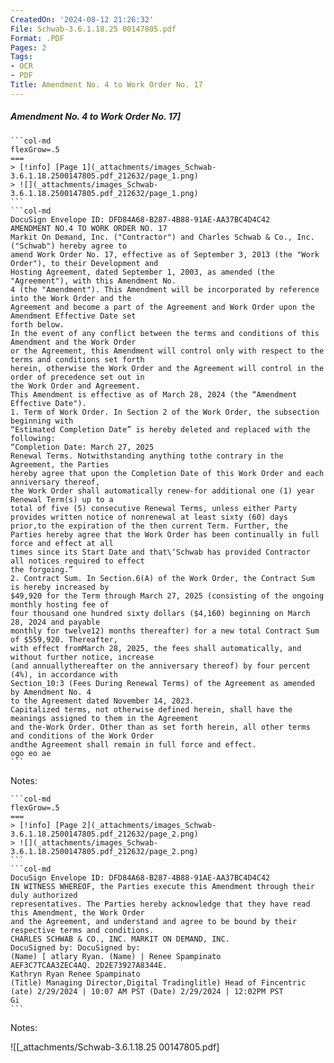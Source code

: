 ```yaml
---
CreatedOn: '2024-08-12 21:26:32'
File: Schwab-3.6.1.18.25 00147805.pdf
Format: .PDF
Pages: 2
Tags:
- OCR
- PDF
Title: Amendment No. 4 to Work Order No. 17
---
```


##### Amendment No. 4 to Work Order No. 17]

  
````col
```col-md
flexGrow=.5
===
> [!info] [Page 1](_attachments/images_Schwab-3.6.1.18.2500147805.pdf_212632/page_1.png)
> ![](_attachments/images_Schwab-3.6.1.18.2500147805.pdf_212632/page_1.png)
```  
```col-md
DocuSign Envelope ID: DFD84A68-B287-4B88-91AE-AA37BC4D4C42  
AMENDMENT NO.4 TO WORK ORDER NO. 17  
Markit On Demand, Inc. ("Contractor") and Charles Schwab & Co., Inc. ("Schwab") hereby agree to
amend Work Order No. 17, effective as of September 3, 2013 (the "Work Order"), to their Development and
Hosting Agreement, dated September 1, 2003, as amended (the "Agreement"), with this Amendment No.
4 (the "Amendment"). This Amendment will be incorporated by reference into the Work Order and the
Agreement and become a part of the Agreement and Work Order upon the Amendment Effective Date set
forth below.  
In the event of any conflict between the terms and conditions of this Amendment and the Work Order
or the Agreement, this Amendment will control only with respect to the terms and conditions set forth
herein, otherwise the Work Order and the Agreement will control in the order of precedence set out in
the Work Order and Agreement.  
This Amendment is effective as of March 28, 2024 (the “Amendment Effective Date").  
1. Term of Work Order. In Section 2 of the Work Order, the subsection beginning with
“Estimated Completion Date” is hereby deleted and replaced with the following:  
“Completion Date: March 27, 2025  
Renewal Terms. Notwithstanding anything tothe contrary in the Agreement, the Parties
hereby agree that upon the Completion Date of this Work Order and each anniversary thereof,
the Work Order shall automatically renew-for additional one (1) year Renewal Term(s) up to a
total of five (5) consecutive Renewal Terms, unless either Party provides written notice of nonrenewal at least sixty (60) days prior,to the expiration of the then current Term. Further, the
Parties hereby agree that the Work Order has been continually in full force and effect at all
times since its Start Date and that\‘Schwab has provided Contractor all notices required to effect
the forgoing.”  
2. Contract Sum. In Section.6(A) of the Work Order, the Contract Sum is hereby increased by
$49,920 for the Term through March 27, 2025 (consisting of the ongoing monthly hosting fee of
four thousand one hundred sixty dollars ($4,160) beginning on March 28, 2024 and payable
monthly for twelve12) months thereafter) for a new total Contract Sum of $559,920. Thereafter,
with effect fromMarch 28, 2025, the fees shall automatically, and without further notice, increase
(and annuallythereafter on the anniversary thereof) by four percent (4%), in accordance with
Section_10:3 (Fees During Renewal Terms) of the Agreement as amended by Amendment No. 4
to the Agreement dated November 14, 2023.  
Capitalized terms, not otherwise defined herein, shall have the meanings assigned to them in the Agreement  
and the-Work Order. Other than as set forth herein, all other terms and conditions of the Work Order
andthe Agreement shall remain in full force and effect.  
ogo eo ae  
```
````
Notes:    
````col
```col-md
flexGrow=.5
===
> [!info] [Page 2](_attachments/images_Schwab-3.6.1.18.2500147805.pdf_212632/page_2.png)
> ![](_attachments/images_Schwab-3.6.1.18.2500147805.pdf_212632/page_2.png)
```  
```col-md
DocuSign Envelope ID: DFD84A68-B287-4B88-91AE-AA37BC4D4C42  
IN WITNESS WHEREOF, the Parties execute this Amendment through their duly authorized
representatives. The Parties hereby acknowledge that they have read this Amendment, the Work Order
and the Agreement, and understand and agree to be bound by their respective terms and conditions.  
CHARLES SCHWAB & CO., INC. MARKIT ON DEMAND, INC.
DocuSigned by: DocuSigned by:
(Name) [ atlary Ryan. (Name) | Renee Spampinato
AEF3C7TCAA3ZEC4AQ. 2D2E73927A8344E.
Kathryn Ryan Renee Spampinato
(Title) Managing Director,Digital Tradinglitle) Head of Fincentric
(ate) 2/29/2024 | 10:07 AM PST (Date) 2/29/2024 | 12:02PM PST  
Gi  
```
````
Notes:  


![[_attachments/Schwab-3.6.1.18.25 00147805.pdf]